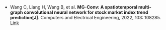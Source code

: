 * Wang C, Liang H, Wang B, et al. <b>MG-Conv: A spatiotemporal multi-graph convolutional neural network for stock market index trend prediction[J]</b>. Computers and Electrical Engineering, 2022, 103: 108285. [Link](https://www.sciencedirect.com/science/article/pii/S0045790622005134)
